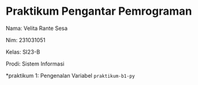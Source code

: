 # Praktikum Pengantar Pemrograman

<p> Nama: Velita Rante Sesa </p>
<p> Nim: 231031051 </p>
<p> Kelas: SI23-B </p>
<p> Prodi: Sistem Informasi </p>

*praktikum 1: Pengenalan Variabel `praktikum-b1-py`
